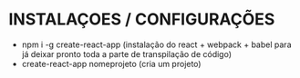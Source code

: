 # INSTALAÇOES / CONFIGURAÇÕES

- npm i -g create-react-app (instalação do react + webpack + babel para já deixar pronto toda a parte de transpilação de código)
- create-react-app nomeprojeto (cria um projeto)

